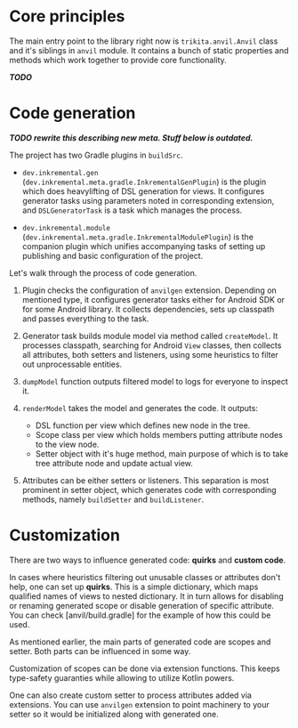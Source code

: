 # Core principles

The main entry point to the library right now is `trikita.anvil.Anvil`
class and it's siblings in `anvil` module. It contains a bunch of
static properties and methods which work together to provide core
functionality.

***TODO***

# Code generation

***TODO rewrite this describing new meta. Stuff below is outdated.***

The project has two Gradle plugins in `buildSrc`.

* `dev.inkremental.gen` (`dev.inkremental.meta.gradle.InkrementalGenPlugin`)
is the plugin which does heavylifting of DSL generation for views. It configures
generator tasks using parameters noted in corresponding extension,
and `DSLGeneratorTask` is a task which manages the process.

* `dev.inkremental.module` (`dev.inkremental.meta.gradle.InkrementalModulePlugin`)
is the companion plugin which unifies accompanying tasks of setting up
publishing and basic configuration of the project.

Let's walk through the process of code generation.

1. Plugin checks the configuration of `anvilgen` extension. Depending on
mentioned type, it configures generator tasks either for Android SDK
or for some Android library. It collects dependencies, sets up classpath
and passes everything to the task.

2. Generator task builds module model via method called `createModel`.
It processes classpath, searching for Android `View` classes, then
collects all attributes, both setters and listeners, using some heuristics
to filter out unprocessable entities.

3. `dumpModel` function outputs filtered model to logs for everyone to
inspect it.

4. `renderModel` takes the model and generates the code. It outputs:
    * DSL function per view which defines new node in the tree.
    * Scope class per view which holds members putting attribute nodes
      to the view node.
    * Setter object with it's huge method, main purpose of which is to
      take tree attribute node and update actual view.
      
5. Attributes can be either setters or listeners. This separation is most
prominent in setter object, which generates code with corresponding
methods, namely `buildSetter` and `buildListener`.

# Customization

There are two ways to influence generated code: **quirks** and **custom
code**.

In cases where heuristics filtering out unusable classes or attributes
don't help, one can set up **quirks**. This is a simple dictionary,
which maps qualified names of views to nested dictionary. It in turn
allows for disabling or renaming generated scope or disable generation
of specific attribute. You can check [anvil/build.gradle] for the example
of how this could be used.

As mentioned earlier, the main parts of generated code are scopes and
setter. Both parts can be influenced in some way.

Customization of scopes can be done via extension functions. This keeps
type-safety guaranties while allowing to utilize Kotlin powers.

One can also create custom setter to process attributes added via
extensions. You can use `anvilgen` extension to point machinery to your
setter so it would be initialized along with generated one.
